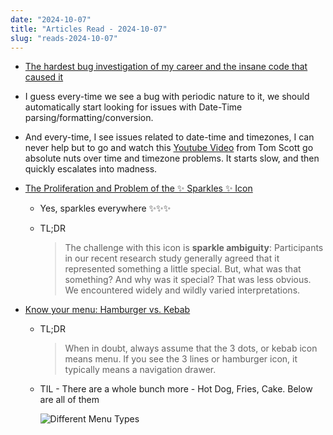 ```yaml
---
date: "2024-10-07"
title: "Articles Read - 2024-10-07"
slug: "reads-2024-10-07"
---
```




* [The hardest bug investigation of my career and the insane code that caused it][1]
 * I guess every-time we see a bug with periodic nature to it, we should automatically start looking for issues with Date-Time parsing/formatting/conversion.
 * And every-time, I see issues related to date-time and timezones, I can never help but to go and watch this [Youtube Video][2] from Tom Scott go absolute nuts over time and timezone problems. It starts slow, and then quickly escalates into madness.

* [The Proliferation and Problem of the ✨ Sparkles ✨ Icon][2]
  * Yes, sparkles everywhere ✨✨✨
  * TL;DR

    > The challenge with this icon is **sparkle ambiguity**: Participants in our recent research study generally agreed that it represented something a little special. But, what was that something? And why was it special? That was less obvious. We encountered widely and wildly varied interpretations.

* [Know your menu: Hamburger vs. Kebab][5]
  * TL;DR
    > When in doubt, always assume that the 3 dots, or kebab icon means menu. If you see the 3 lines or hamburger icon, it typically means a navigation drawer.
  * TIL - There are a whole bunch more - Hot Dog, Fries, Cake. Below are all of them

    ![Different Menu Types][6]



  [1]: https://www.reddit.com/r/ExperiencedDevs/comments/1fu0e5q/the_hardest_bug_investigation_of_my_career_and/
  [2]: https://www.youtube.com/watch?v=-5wpm-gesOY
  [3]: https://www.tomscott.com/
  [4]: https://css-tricks.com/the-proliferation-and-problem-of-the-sparkles-icon/
  [5]: https://uxpickle.com/know-your-menu-hamburger-vs-kebab/
  [6]: https://i.sstatic.net/OsXnO.png
